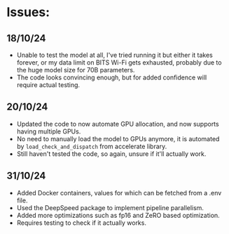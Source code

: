 # Issues:

## 18/10/24
- Unable to test the model at all, I've tried running it but either it takes forever, or my data limit on BITS Wi-Fi gets exhausted, probably due to the huge model size for 70B parameters.
- The code looks convincing enough, but for added confidence will require actual testing.

## 20/10/24
- Updated the code to now automate GPU allocation, and now supports having multiple GPUs.
- No need to manually load the model to GPUs anymore, it is automated by `load_check_and_dispatch` from accelerate library.
- Still haven't tested the code, so again, unsure if it'll actually work.

## 31/10/24
- Added Docker containers, values for which can be fetched from a .env file.
- Used the DeepSpeed package to implement pipeline parallelism.
- Added more optimizations such as fp16 and ZeRO based optimization.
- Requires testing to check if it actually works.

